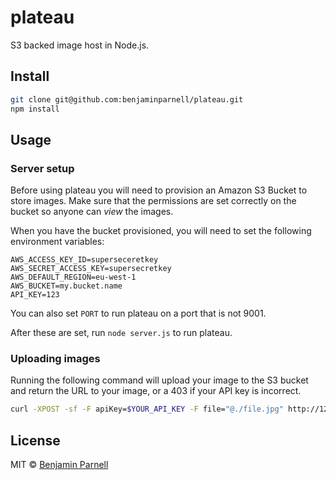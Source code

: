 # plateau

S3 backed image host in Node.js.

## Install

```sh
git clone git@github.com:benjaminparnell/plateau.git
npm install
```

## Usage

### Server setup

Before using plateau you will need to provision an Amazon S3 Bucket to store
images. Make sure that the permissions are set correctly on the bucket so anyone
can *view* the images.

When you have the bucket provisioned, you will need to set the following
environment variables:

```
AWS_ACCESS_KEY_ID=superseceretkey
AWS_SECRET_ACCESS_KEY=supersecretkey
AWS_DEFAULT_REGION=eu-west-1
AWS_BUCKET=my.bucket.name
API_KEY=123
```

You can also set `PORT` to run plateau on a port that is not 9001.

After these are set, run `node server.js` to run plateau.

### Uploading images

Running the following command will upload your image to the S3 bucket and return
the URL to your image, or a 403 if your API key is incorrect.

```sh
curl -XPOST -sf -F apiKey=$YOUR_API_KEY -F file="@./file.jpg" http://127.0.0.1:9001
```

## License

MIT © [Benjamin Parnell](http://benparnell.com)
